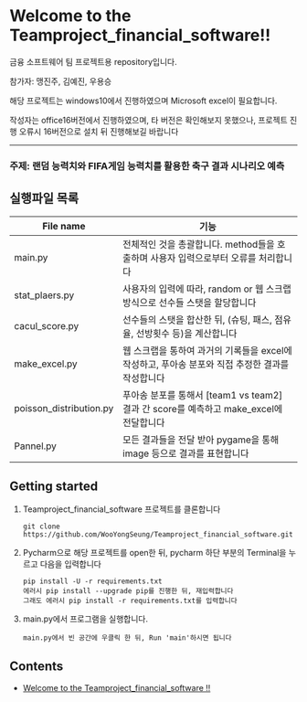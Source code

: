 # Welcome to the Teamproject_financial_software!!

금융 소프트웨어 팀 프로젝트용 repository입니다.

참가자: 맹진주, 김예진, 우용승

해당 프로젝트는 windows10에서 진행하였으며 Microsoft excel이 필요합니다.

작성자는 office16버전에서 진행하였으며, 타 버전은 확인해보지 못했으나, 프로젝트 진행 오류시 16버전으로 설치 뒤 진행해보길 바랍니다

------------------------------------
### 주제: 랜덤 능력치와 FIFA게임 능력치를 활용한 축구 결과 시나리오 예측

## 실행파일 목록

|       **File name**       |       **기능**       |    
|---------------------------|----------------------|
|         main.py           | 전체적인 것을 총괄합니다. method들을 호출하며 사용자 입력으로부터 오류를 처리합니다| 
|       stat_plaers.py      | 사용자의 입력에 따라, random or 웹 스크랩 방식으로 선수들 스탯을 할당합니다|
|       cacul_score.py      | 선수들의 스탯을 합산한 뒤, (슈팅, 패스, 점유율, 선방횟수 등)을 계산합니다|
|       make_excel.py       | 웹 스크랩을 통하여 과거의 기록들을 excel에 작성하고, 푸아송 분포와 직접 추정한 결과를 작성합니다|
|   poisson_distribution.py | 푸아송 분포를 통해서 [team1 vs team2] 결과 간 score를 예측하고 make_excel에 전달합니다|
|        Pannel.py          | 모든 결과들을 전달 받아 pygame을 통해 image 등으로 결과를 표현합니다|


## Getting started

1. Teamproject_financial_software 프로젝트를 클론합니다

    ```shell
    git clone https://github.com/WooYongSeung/Teamproject_financial_software.git
    ```

2. Pycharm으로 해당 프로젝트를 open한 뒤, pycharm 하단 부분의 Terminal을 누르고 다음을 입력합니다

    ```shell
    pip install -U -r requirements.txt
    에러시 pip install --upgrade pip를 진행한 뒤, 재입력합니다
    그래도 에러시 pip install -r requirements.txt를 입력합니다
    ```

3. main.py에서 프로그램을 실행합니다.

    ```shell
    main.py에서 빈 공간에 우클릭 한 뒤, Run 'main'하시면 됩니다
    ```

## Contents
- [Welcome to the Teamproject_financial_software !!](#Welcome-to-the-Teamproject_financial_software!!)
